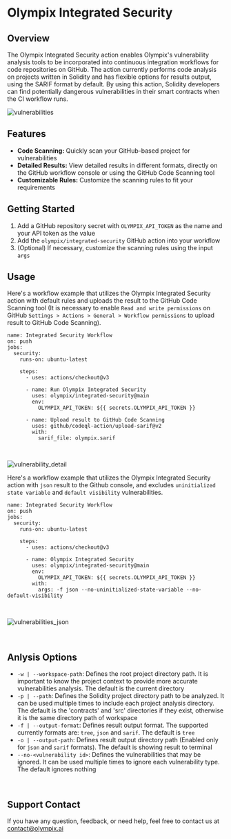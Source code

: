 # Olympix Integrated Security

## Overview

The Olympix Integrated Security action enables Olympix's vulnerability analysis tools to be incorporated into continuous integration workflows for code repositories on GitHub. The action currently performs code analysis on projects written in Solidity and has flexible options for results output, using the SARIF format by default. By using this action, Solidity developers can find potentially dangerous vulnerabilities in their smart contracts when the CI workflow runs.


![vulnerabilities](https://github.com/olympix/integrated-security/blob/main/img/vulnerabilities.PNG)


## Features

- **Code Scanning:** Quickly scan your GitHub-based project for vulnerabilities
- **Detailed Results:** View detailed results in different formats, directly on the GitHub workflow console or using the GitHub Code Scanning tool
- **Customizable Rules:** Customize the scanning rules to fit your requirements

## Getting Started

1. Add a GitHub repository secret with `OLYMPIX_API_TOKEN` as the name and your API token as the value
2. Add the `olympix/integrated-security` GitHub action into your workflow
3. (Optional) If necessary, customize the scanning rules using the input `args`

## Usage

Here's a workflow example that utilizes the Olympix Integrated Security action with default rules and uploads the result to the GitHub Code Scanning tool (It is necessary to enable `Read and write permissions` on GitHub `Settings > Actions > General > Workflow permissions` to upload result to GitHub Code Scanning).

```shell
name: Integrated Security Workflow
on: push
jobs:
  security:
    runs-on: ubuntu-latest

    steps:
      - uses: actions/checkout@v3
      
      - name: Run Olympix Integrated Security
        uses: olympix/integrated-security@main
        env:
          OLYMPIX_API_TOKEN: ${{ secrets.OLYMPIX_API_TOKEN }}

      - name: Upload result to GitHub Code Scanning
        uses: github/codeql-action/upload-sarif@v2
        with:
          sarif_file: olympix.sarif
```

<br/>

![vulnerability_detail](https://github.com/olympix/integrated-security/blob/main/img/vulnerability_detail.PNG)

Here's a workflow example that utilizes the Olympix Integrated Security action with `json` result to the Github console, and excludes `uninitialized state variable` and `default visibility` vulnerabilities.

```shell
name: Integrated Security Workflow
on: push
jobs:
  security:
    runs-on: ubuntu-latest
    
    steps:
      - uses: actions/checkout@v3
      
      - name: Olympix Integrated Security
        uses: olympix/integrated-security@main
        env:
          OLYMPIX_API_TOKEN: ${{ secrets.OLYMPIX_API_TOKEN }}
        with:
          args: -f json --no-uninitialized-state-variable --no-default-visibility
```

<br/>

![vulnerabilities_json](https://github.com/olympix/integrated-security/blob/main/img/vulnerability_json_output.PNG)

<br/>

## Anlysis Options

- `-w | --workspace-path`: Defines the root project directory path. It is important to know the project context to provide more accurate vulnerabilities analysis. The default is the current directory
- `-p | --path`: Defines the Solidity project directory path to be analyzed. It can be used multiple times to include each project analysis directory. The default is the 'contracts' and 'src' directories if they exist, otherwise it is the same directory path of workspace
- `-f | --output-format`: Defines result output format. The supported currently formats are: `tree`, `json` and `sarif`. The default is `tree`
- `-o | --output-path`: Defines result output directory path (Enabled only for `json` and `sarif` formats). The default is showing result to terminal
- `--no-<vulnerability id>`: Defines the vulnerabilities that may be ignored. It can be used multiple times to ignore each vulnerability type. The default ignores nothing

<br/>

## Support Contact

If you have any question, feedback, or need help, feel free to contact us at contact@olympix.ai
